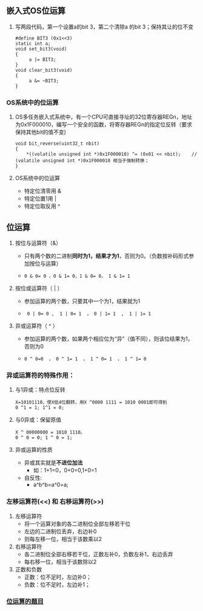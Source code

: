 ## 嵌入式OS位运算

1. 写两段代码，第一个设置a的bit 3，第二个清除a 的bit 3；保持其让的位不变

   ```
   #define BIT3 (0x1<<3) 
   static int a; 
   void set_bit3(void) 
   { 
   		a |= BIT3; 
   } 
   void clear_bit3(void) 
   { 
   		a &= ~BIT3; 
   } 
   ```

   

### OS系统中的位运算

1. OS多任务嵌入式系统中，有一个CPU可直接寻址的32位寄存器REGn，地址为0x1F000010，编写一个安全的函数，将寄存器REGn的指定位反转（要求保持其他bit的值不变)

   ```
   void bit_reverse(uint32_t nbit)
   {
       *((volatile unsigned int *)0x1F000010) ^= (0x01 << nbit);	// (volatile unsigned int *)0x1F000010 相当于强制转换；
   }
   ```

2. OS系统中的位运算

   + 特定位清零用  &
   + 特定位置1用     |
   + 特定位取反用  ^

## 位运算

1. 按位与运算符（&）

   - 只有两个数的二进制**同时为1，结果才为1**，否则为0。（负数按补码形式参加按位与运算）

   - ```
     0 & 0= 0 ，0 & 1= 0，1 & 0= 0， 1 & 1= 1
     ```

2. 按位或运算符（ | ）

   - 参加运算的两个数，只要其中一个为1，结果就为1

   - ```
      0 | 0= 0 ,  1 | 0= 1  ， 0 | 1= 1  ,  1 | 1= 1 
     ```

3. 异或运算符（ ^ ）

   - 参加运算的两个数，如果两个相应位为“异”（值不同），则该位结果为1，否则为0

   - ```
     0 ^ 0=0  ， 0 ^ 1= 1  ， 1 ^ 0= 1  ， 1 ^ 1= 0
     ```

### 异或运算符的特殊作用：

1. 与1异或：特点位反转

   ```
   X=10101110，使X低4位翻转，用X ^0000 1111 = 1010 0001即可得到
   0 ^1 = 1; 1^1 = 0;
   ```

2. 与0异或：保留原值

   ```
   X ^ 00000000 = 1010 1110。
   0 ^ 0 = 0; 1 ^ 0 = 1;
   ```

3. 异或运算的性质

   - 异或其实就是**不进位加法**
     - 如：1+1=0，0+0=0,1+0=1
   - 自反性:  
     - a^b^b=a^0=a;

### 左移运算符(<<) 和 右移运算符(>>)

1. 左移运算符
   + 将一个运算对象的各二进制位全部左移若干位
   + 左边的二进制位丢弃，右边补0
   + 则每左移一位，相当于该数乘以2
2. 右移运算符
   + 各二进制位全部右移若干位，正数左补0，负数左补1，右边丢弃
   + 每右移一位，相当于该数除以2
3. 正数和负数
   + 正数：位不足时，左边补0；
   + 负数：位不足时，左边补1；

### [位运算的题目](https://blog.csdn.net/sinat_35121480/article/details/53510793)